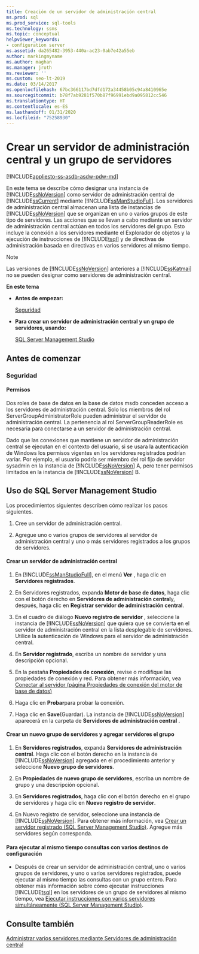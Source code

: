 ```yaml
---
title: Creación de un servidor de administración central
ms.prod: sql
ms.prod_service: sql-tools
ms.technology: ssms
ms.topic: conceptual
helpviewer_keywords:
- configuration server
ms.assetid: da265482-3953-440a-ac23-0ab7e42a55eb
author: markingmyname
ms.author: maghan
ms.manager: jroth
ms.reviewer: ''
ms.custom: seo-lt-2019
ms.date: 03/14/2017
ms.openlocfilehash: 67bc366117bd7dfd172a34458b05c94a8410965e
ms.sourcegitcommit: b78f7ab9281f570b87f96991ebd9a095812cc546
ms.translationtype: HT
ms.contentlocale: es-ES
ms.lasthandoff: 01/31/2020
ms.locfileid: "75258930"
---
```

# <a name="create-a-central-management-server-and-server-group"></a>Crear un servidor de administración central y un grupo de servidores

[!INCLUDE[appliesto-ss-asdb-asdw-pdw-md](../../includes/appliesto-ss-asdb-asdw-pdw-md.md)]

En este tema se describe cómo designar una instancia de [!INCLUDE[ssNoVersion](../../includes/ssnoversion-md.md)] como servidor de administración central de [!INCLUDE[ssCurrent](../../includes/sscurrent-md.md)] mediante [!INCLUDE[ssManStudioFull](../../includes/ssmanstudiofull-md.md)]. Los servidores de administración central almacenan una lista de instancias de [!INCLUDE[ssNoVersion](../../includes/ssnoversion-md.md)] que se organizan en uno o varios grupos de este tipo de servidores. Las acciones que se llevan a cabo mediante un servidor de administración central actúan en todos los servidores del grupo. Esto incluye la conexión a los servidores mediante el Explorador de objetos y la ejecución de instrucciones de [!INCLUDE[tsql](../../includes/tsql-md.md)] y de directivas de administración basada en directivas en varios servidores al mismo tiempo.  
  
> [!NOTE]  
>  Las versiones de [!INCLUDE[ssNoVersion](../../includes/ssnoversion-md.md)] anteriores a [!INCLUDE[ssKatmai](../../includes/sskatmai-md.md)] no se pueden designar como servidores de administración central.  
  
 **En este tema**  
  
-   **Antes de empezar:**  
  
     [Seguridad](#Security)  
  
-   **Para crear un servidor de administración central y un grupo de servidores, usando:**  
  
     [SQL Server Management Studio](#SSMSProcedure)  
  
##  <a name="BeforeYouBegin"></a> Antes de comenzar  
  
###  <a name="Security"></a> Seguridad  
  
####  <a name="Permissions"></a> Permisos  
 Dos roles de base de datos en la base de datos msdb conceden acceso a los servidores de administración central. Solo los miembros del rol ServerGroupAdministratorRole pueden administrar el servidor de administración central. La pertenencia al rol ServerGroupReaderRole es necesaria para conectarse a un servidor de administración central.  
  
 Dado que las conexiones que mantiene un servidor de administración central se ejecutan en el contexto del usuario, si se usara la autenticación de Windows los permisos vigentes en los servidores registrados podrían variar. Por ejemplo, el usuario podría ser miembro del rol fijo de servidor sysadmin en la instancia de [!INCLUDE[ssNoVersion](../../includes/ssnoversion-md.md)] A, pero tener permisos limitados en la instancia de [!INCLUDE[ssNoVersion](../../includes/ssnoversion-md.md)] B.  
  
##  <a name="SSMSProcedure"></a> Uso de SQL Server Management Studio  
 Los procedimientos siguientes describen cómo realizar los pasos siguientes.  
  
1.  Cree un servidor de administración central.  
  
2.  Agregue uno o varios grupos de servidores al servidor de administración central y uno o más servidores registrados a los grupos de servidores.  
  
#### <a name="create-a-central-management-server"></a>Crear un servidor de administración central  
  
1.  En [!INCLUDE[ssManStudioFull](../../includes/ssmanstudiofull-md.md)], en el menú **Ver** , haga clic en **Servidores registrados**.  
  
2.  En Servidores registrados, expanda **Motor de base de datos**, haga clic con el botón derecho en **Servidores de administración central**y, después, haga clic en **Registrar servidor de administración central**.  
  
3.  En el cuadro de diálogo **Nuevo registro de servidor** , seleccione la instancia de [!INCLUDE[ssNoVersion](../../includes/ssnoversion-md.md)] que quiera que se convierta en el servidor de administración central en la lista desplegable de servidores. Utilice la autenticación de Windows para el servidor de administración central.  
  
4.  En **Servidor registrado**, escriba un nombre de servidor y una descripción opcional.  
  
5.  En la pestaña **Propiedades de conexión**, revise o modifique las propiedades de conexión y red. Para obtener más información, vea [Conectar al servidor &#40;página Propiedades de conexión del motor de base de datos&#41;](https://msdn.microsoft.com/library/edc1143c-6a47-4b02-92ab-441bdea8ea8a)  
  
6.  Haga clic en **Probar**para probar la conexión.  
  
7.  Haga clic en **Save**(Guardar). La instancia de [!INCLUDE[ssNoVersion](../../includes/ssnoversion-md.md)] aparecerá en la carpeta de **Servidores de administración central** .  
  
#### <a name="create-a-new-server-group-and-add-servers-to-the-group"></a>Crear un nuevo grupo de servidores y agregar servidores el grupo  
  
1.  En **Servidores registrados**, expanda **Servidores de administración central**. Haga clic con el botón derecho en la instancia de [!INCLUDE[ssNoVersion](../../includes/ssnoversion-md.md)] agregada en el procedimiento anterior y seleccione **Nuevo grupo de servidores**.  
  
2.  En **Propiedades de nuevo grupo de servidores**, escriba un nombre de grupo y una descripción opcional.  
  
3.  En **Servidores registrados**, haga clic con el botón derecho en el grupo de servidores y haga clic en **Nuevo registro de servidor**.  
  
4.  En Nuevo registro de servidor, seleccione una instancia de [!INCLUDE[ssNoVersion](../../includes/ssnoversion-md.md)]. Para obtener más información, vea [Crear un servidor registrado &#40;SQL Server Management Studio&#41;](../../tools/sql-server-management-studio/create-a-new-registered-server-sql-server-management-studio.md). Agregue más servidores según corresponda.  
  
#### <a name="to-execute-queries-against-several-configuration-targets-at-the-same-time"></a>Para ejecutar al mismo tiempo consultas con varios destinos de configuración  
  
-   Después de crear un servidor de administración central, uno o varios grupos de servidores, y uno o varios servidores registrados, puede ejecutar al mismo tiempo las consultas con un grupo entero. Para obtener más información sobre cómo ejecutar instrucciones [!INCLUDE[tsql](../../includes/tsql-md.md)] en los servidores de un grupo de servidores al mismo tiempo, vea [Ejecutar instrucciones con varios servidores simultáneamente &#40;SQL Server Management Studio&#41;](../../tools/sql-server-management-studio/execute-statements-against-multiple-servers-simultaneously.md).  
  
## <a name="see-also"></a>Consulte también  
 [Administrar varios servidores mediante Servidores de administración central](../../relational-databases/administer-multiple-servers-using-central-management-servers.md)  
  
  
